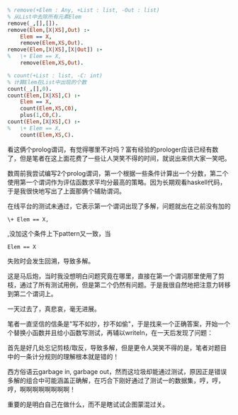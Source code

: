```prolog
% remove(+Elem : Any, +List : list, -Out : list)
% 从List中去除所有元素Elem
remove(_,[],[]).
remove(Elem,[X|XS],Out) :-
    Elem == X,
    remove(Elem,XS,Out).
remove(Elem,[X|XS],[X|Out]) :-
%   \+ Elem == X,
    remove(Elem,XS,Out).

% count(+List : list, -C: int)
% 计算Elem在List中出现的个数
count(_,[],0).
count(Elem,[X|XS],C) :-
    Elem == X,
    count(Elem,XS,C0),
    plus(1,C0,C).
count(Elem,[X|XS],C) :-
%   \+ Elem == X,
    count(Elem,XS,C).
```

看这俩个prolog谓词，有觉得哪里不对吗？富有经验的prologer应该已经有数了，但是笔者在这上面花费了一些让人哭笑不得的时间，就说出来供大家一笑吧。

数周前我尝试编写2个prolog谓词，第一个根据一些条件计算出一个分数，第二个使用第一个谓词作为评估函数求平均分最高的策略。因为长期观看haskell代码，于是我很快地写出了上面那俩个辅助谓词。

在线平台的测试未通过，它表示第一个谓词出现了多解，问题就出在之前没有加的

```text
\+ Elem == X,
```

,没加这个条件上下pattern又一致，当

```text
Elem == X
```

失败时会发生回溯，导致多解。

这是马后炮，当时我没想明白问题究竟在哪里，直接在第一个谓词那里使用了剪枝，通过了所有测试用例，但是第二个仍然有问题。于是我很自然地把注意力转移到第二个谓词上。

一天过去了，真悲哀，毫无进展。

笔者一直坚信的信条是"写不如抄，抄不如偷"，于是找来一个正确答案，开始一个个替换小函数并且给小函数写测试，再辅以writeln，在一天后发现了问题：

首先是好几处忘记剪枝/取反，导致多解，但是更令人哭笑不得的是，笔者对题目中的一条计分规则的理解根本就是错的！

西方俗语云garbage in, garbage out，然而这垃圾却能通过测试，原因正是错误多解的组合中可能涵盖正确解，在巧合下刚好通过了测试一的数据集，哼，哼，哼，啊啊啊啊啊啊啊啊！

重要的是明白自己在做什么，而不是瞎试试企图蒙混过关。
